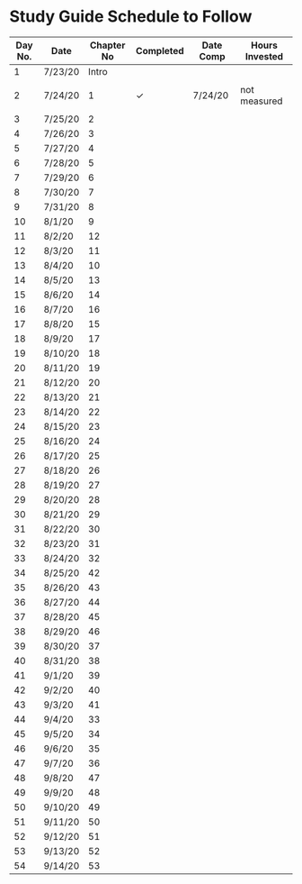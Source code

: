 # Study Guide Schedule to Follow
|	Day No.	|	Date	|	Chapter No	|	Completed	|	Date Comp	|	Hours Invested	|
|	---------	|	---------	|	---------	|	---------	|	---------	|	---------	|
|	1	|	7/23/20	|	Intro	|		|		|		|
|	2	|	7/24/20	|	1	|	<p>&#10003;</p>	|	7/24/20	|	not measured	|
|	3	|	7/25/20	|	2	|		|		|		|
|	4	|	7/26/20	|	3	|		|		|		|
|	5	|	7/27/20	|	4	|		|		|		|
|	6	|	7/28/20	|	5	|		|		|		|
|	7	|	7/29/20	|	6	|		|		|		|
|	8	|	7/30/20	|	7	|		|		|		|
|	9	|	7/31/20	|	8	|		|		|		|
|	10	|	8/1/20	|	9	|		|		|		|
|	11	|	8/2/20	|	12	|		|		|		|
|	12	|	8/3/20	|	11	|		|		|		|
|	13	|	8/4/20	|	10	|		|		|		|
|	14	|	8/5/20	|	13	|		|		|		|
|	15	|	8/6/20	|	14	|		|		|		|
|	16	|	8/7/20	|	16	|		|		|		|
|	17	|	8/8/20	|	15	|		|		|		|
|	18	|	8/9/20	|	17	|		|		|		|
|	19	|	8/10/20	|	18	|		|		|		|
|	20	|	8/11/20	|	19	|		|		|		|
|	21	|	8/12/20	|	20	|		|		|		|
|	22	|	8/13/20	|	21	|		|		|		|
|	23	|	8/14/20	|	22	|		|		|		|
|	24	|	8/15/20	|	23	|		|		|		|
|	25	|	8/16/20	|	24	|		|		|		|
|	26	|	8/17/20	|	25	|		|		|		|
|	27	|	8/18/20	|	26	|		|		|		|
|	28	|	8/19/20	|	27	|		|		|		|
|	29	|	8/20/20	|	28	|		|		|		|
|	30	|	8/21/20	|	29	|		|		|		|
|	31	|	8/22/20	|	30	|		|		|		|
|	32	|	8/23/20	|	31	|		|		|		|
|	33	|	8/24/20	|	32	|		|		|		|
|	34	|	8/25/20	|	42	|		|		|		|
|	35	|	8/26/20	|	43	|		|		|		|
|	36	|	8/27/20	|	44	|		|		|		|
|	37	|	8/28/20	|	45	|		|		|		|
|	38	|	8/29/20	|	46	|		|		|		|
|	39	|	8/30/20	|	37	|		|		|		|
|	40	|	8/31/20	|	38	|		|		|		|
|	41	|	9/1/20	|	39	|		|		|		|
|	42	|	9/2/20	|	40	|		|		|		|
|	43	|	9/3/20	|	41	|		|		|		|
|	44	|	9/4/20	|	33	|		|		|		|
|	45	|	9/5/20	|	34	|		|		|		|
|	46	|	9/6/20	|	35	|		|		|		|
|	47	|	9/7/20	|	36	|		|		|		|
|	48	|	9/8/20	|	47	|		|		|		|
|	49	|	9/9/20	|	48	|		|		|		|
|	50	|	9/10/20	|	49	|		|		|		|
|	51	|	9/11/20	|	50	|		|		|		|
|	52	|	9/12/20	|	51	|		|		|		|
|	53	|	9/13/20	|	52	|		|		|		|
|	54	|	9/14/20	|	53	|		|		|		|
